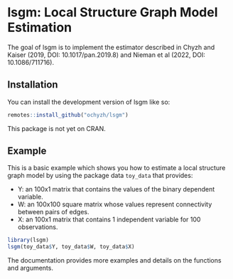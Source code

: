 
# lsgm: Local Structure Graph Model Estimation

<!-- badges: start -->
<!-- badges: end -->

The goal of lsgm is to implement the estimator described in Chyzh and Kaiser
(2019, DOI: 10.1017/pan.2019.8) and Nieman et al (2022, DOI:
10.1086/711716).

## Installation

You can install the development version of lsgm like so:

``` r
remotes::install_github("ochyzh/lsgm")
```

This package is not yet on CRAN.

## Example

This is a basic example which shows you how to estimate a local structure graph
model by using the package data `toy_data` that provides:

* Y: an 100x1 matrix that contains the values of the binary dependent variable.
* W: an 100x100 square matrix whose values represent connectivity between pairs
  of edges.
* X: an 100x1 matrix that contains 1 independent variable for 100 observations.

``` r
library(lsgm)
lsgm(toy_data$Y, toy_data$W, toy_data$X)
```

The documentation provides more examples and details on the functions and
arguments.
